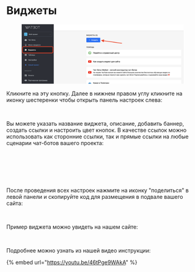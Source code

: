 # Виджеты



<figure><img src=".gitbook/assets/image.png" alt=""><figcaption></figcaption></figure>

Кликните на эту кнопку. Далее в нижнем правом углу кликните на иконку шестеренки чтобы открыть панель настроек слева:

<figure><img src=".gitbook/assets/ш3.jpg" alt=""><figcaption></figcaption></figure>

Вы можете указать название виджета, описание, добавить баннер, создать ссылки и настроить цвет кнопок. В качестве ссылок можно использовать как сторонние ссылки, так и прямые ссылки на любые сценарии чат-ботов вашего проекта:

<figure><img src=".gitbook/assets/ш4.jpg" alt=""><figcaption></figcaption></figure>

<figure><img src=".gitbook/assets/ш5.jpg" alt=""><figcaption></figcaption></figure>

<figure><img src=".gitbook/assets/ш6.jpg" alt=""><figcaption></figcaption></figure>

После проведения всех настроек нажмите на иконку "поделиться" в левой панели и скопируйте код для размещения в подвале вашего сайта:

<figure><img src=".gitbook/assets/ш7.jpg" alt=""><figcaption></figcaption></figure>

Пример виджета можно увидеть на нашем сайте:

<figure><img src=".gitbook/assets/ш8.jpg" alt=""><figcaption></figcaption></figure>

Подробнее можно узнать из нашей видео инструкции:

{% embed url="https://youtu.be/46tPge9WAkA" %}
